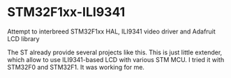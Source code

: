 # STM32F1xx-ILI9341
Attempt to interbreed STM32F1xx HAL, ILI9341 video driver and Adafruit LCD library

The ST already provide several projects like this. This is just little extender, which allow to use ILI9341-based LCD with various STM MCU. 
I tried it with STM32F0 and STM32F1. It was working for me.
